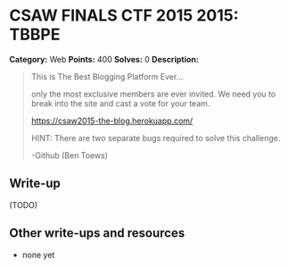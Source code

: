 # CSAW FINALS CTF 2015 2015: TBBPE

**Category:** Web
**Points:** 400
**Solves:** 0
**Description:**

> This is The Best Blogging Platform Ever...
> 
> only the most exclusive members are ever invited. We need you to break into the site and cast a vote for your team.
> 
> <https://csaw2015-the-blog.herokuapp.com/>
> 
> HINT: There are two separate bugs required to solve this challenge.
> 
> -Github (Ben Toews)


## Write-up

(TODO)

## Other write-ups and resources

* none yet
